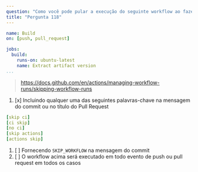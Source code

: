 ```yaml
---
question: "Como você pode pular a execução do seguinte workflow ao fazer um commit ou criar um Pull Request?"
title: "Pergunta 118"
---
```


```yaml
name: Build
on: [push, pull_request]

jobs:
  build:
    runs-on: ubuntu-latest
    name: Extract artifact version
...
```

>https://docs.github.com/en/actions/managing-workflow-runs/skipping-workflow-runs

1. [x] Incluindo qualquer uma das seguintes palavras-chave na mensagem do commit ou no título do Pull Request
```yaml
[skip ci]
[ci skip]
[no ci]
[skip actions]
[actions skip]
```

1. [ ] Fornecendo `SKIP_WORKFLOW` na mensagem do commit
1. [ ] O workflow acima será executado em todo evento de push ou pull request em todos os casos
